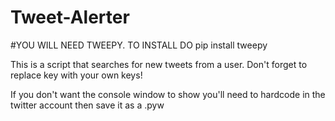 # Tweet-Alerter
#YOU WILL NEED TWEEPY. TO INSTALL DO pip install tweepy

This is a script that searches for new tweets from a user.
Don't forget to replace key with  your own keys!

If you don't want the console window to show you'll need to hardcode in the twitter account then save it as a .pyw
